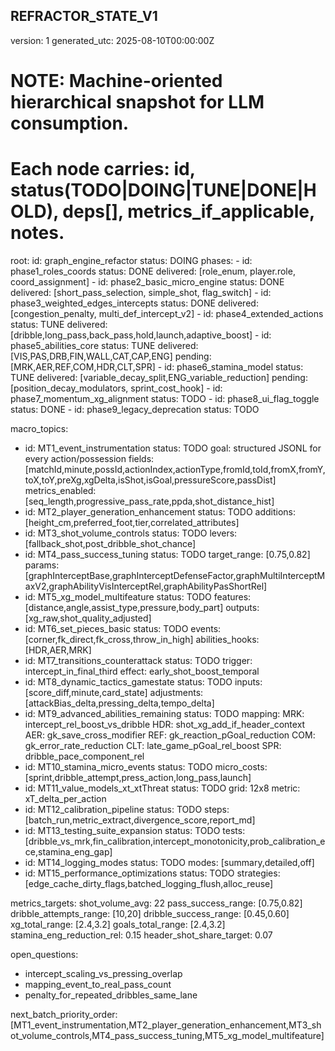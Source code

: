 ## REFRACTOR_STATE_V1
version: 1
generated_utc: 2025-08-10T00:00:00Z

# NOTE: Machine-oriented hierarchical snapshot for LLM consumption.
# Each node carries: id, status(TODO|DOING|TUNE|DONE|HOLD), deps[], metrics_if_applicable, notes.

root:
  id: graph_engine_refactor
  status: DOING
  phases:
    - id: phase1_roles_coords
      status: DONE
      delivered: [role_enum, player.role, coord_assignment]
    - id: phase2_basic_micro_engine
      status: DONE
      delivered: [short_pass_selection, simple_shot, flag_switch]
    - id: phase3_weighted_edges_intercepts
      status: DONE
      delivered: [congestion_penalty, multi_def_intercept_v2]
    - id: phase4_extended_actions
      status: TUNE
      delivered: [dribble,long_pass,back_pass,hold,launch,adaptive_boost]
    - id: phase5_abilities_core
      status: TUNE
      delivered: [VIS,PAS,DRB,FIN,WALL,CAT,CAP,ENG]
      pending: [MRK,AER,REF,COM,HDR,CLT,SPR]
    - id: phase6_stamina_model
      status: TUNE
      delivered: [variable_decay_split,ENG_variable_reduction]
      pending: [position_decay_modulators, sprint_cost_hook]
    - id: phase7_momentum_xg_alignment
      status: TODO
    - id: phase8_ui_flag_toggle
      status: DONE
    - id: phase9_legacy_deprecation
      status: TODO

macro_topics:
  - id: MT1_event_instrumentation
    status: TODO
    goal: structured JSONL for every action/possession
    fields: [matchId,minute,possId,actionIndex,actionType,fromId,toId,fromX,fromY,toX,toY,preXg,xgDelta,isShot,isGoal,pressureScore,passDist]
    metrics_enabled: [seq_length,progressive_pass_rate,ppda,shot_distance_hist]
  - id: MT2_player_generation_enhancement
    status: TODO
    additions: [height_cm,preferred_foot,tier,correlated_attributes]
  - id: MT3_shot_volume_controls
    status: TODO
    levers: [fallback_shot,post_dribble_shot_chance]
  - id: MT4_pass_success_tuning
    status: TODO
    target_range: [0.75,0.82]
    params: [graphInterceptBase,graphInterceptDefenseFactor,graphMultiInterceptMaxV2,graphAbilityVisInterceptRel,graphAbilityPasShortRel]
  - id: MT5_xg_model_multifeature
    status: TODO
    features: [distance,angle,assist_type,pressure,body_part]
    outputs: [xg_raw,shot_quality_adjusted]
  - id: MT6_set_pieces_basic
    status: TODO
    events: [corner,fk_direct,fk_cross,throw_in_high]
    abilities_hooks: [HDR,AER,MRK]
  - id: MT7_transitions_counterattack
    status: TODO
    trigger: intercept_in_final_third
    effect: early_shot_boost_temporal
  - id: MT8_dynamic_tactics_gamestate
    status: TODO
    inputs: [score_diff,minute,card_state]
    adjustments: [attackBias_delta,pressing_delta,tempo_delta]
  - id: MT9_advanced_abilities_remaining
    status: TODO
    mapping:
      MRK: intercept_rel_boost_vs_dribble
      HDR: shot_xg_add_if_header_context
      AER: gk_save_cross_modifier
      REF: gk_reaction_pGoal_reduction
      COM: gk_error_rate_reduction
      CLT: late_game_pGoal_rel_boost
      SPR: dribble_pace_component_rel
  - id: MT10_stamina_micro_events
    status: TODO
    micro_costs: [sprint,dribble_attempt,press_action,long_pass,launch]
  - id: MT11_value_models_xt_xtThreat
    status: TODO
    grid: 12x8
    metric: xT_delta_per_action
  - id: MT12_calibration_pipeline
    status: TODO
    steps: [batch_run,metric_extract,divergence_score,report_md]
  - id: MT13_testing_suite_expansion
    status: TODO
    tests: [dribble_vs_mrk,fin_calibration,intercept_monotonicity,prob_calibration_ece,stamina_eng_gap]
  - id: MT14_logging_modes
    status: TODO
    modes: [summary,detailed,off]
  - id: MT15_performance_optimizations
    status: TODO
    strategies: [edge_cache_dirty_flags,batched_logging_flush,alloc_reuse]

metrics_targets:
  shot_volume_avg: 22
  pass_success_range: [0.75,0.82]
  dribble_attempts_range: [10,20]
  dribble_success_range: [0.45,0.60]
  xg_total_range: [2.4,3.2]
  goals_total_range: [2.4,3.2]
  stamina_eng_reduction_rel: 0.15
  header_shot_share_target: 0.07

open_questions:
  - intercept_scaling_vs_pressing_overlap
  - mapping_event_to_real_pass_count
  - penalty_for_repeated_dribbles_same_lane

next_batch_priority_order: [MT1_event_instrumentation,MT2_player_generation_enhancement,MT3_shot_volume_controls,MT4_pass_success_tuning,MT5_xg_model_multifeature]
